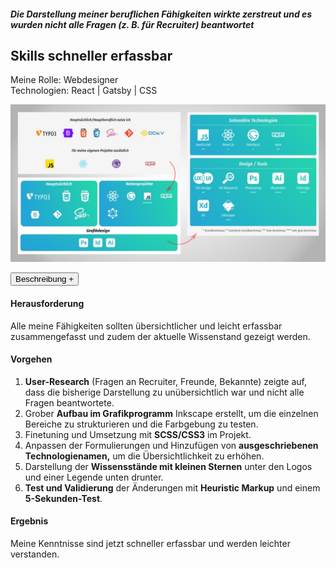 ##### Die Darstellung meiner beruflichen Fähigkeiten wirkte zerstreut und es wurden nicht alle Fragen (z. B. für Recruiter) beantwortet

## Skills schneller erfassbar

<p style="font-size: var(--fs-sm); color: var(--col-gray)">Meine Rolle: Webdesigner<br/>Technologien: React | Gatsby | CSS</p>

![Vereinsseite der Tagesmütter](../images/SkillsRework.jpg)

<div class="description-button">
    <button>Beschreibung +</button>
</div>

<div class="project-description">

#### Herausforderung

Alle meine Fähigkeiten sollten übersichtlicher und leicht erfassbar zusammengefasst und zudem der aktuelle Wissenstand gezeigt werden.

#### Vorgehen

1. **User-Research** (Fragen an Recruiter, Freunde, Bekannte) zeigte auf, dass die bisherige Darstellung zu unübersichtlich war und nicht alle Fragen beantwortete.
2. Grober **Aufbau im Grafikprogramm** Inkscape erstellt, um die einzelnen Bereiche zu strukturieren und die Farbgebung zu testen.
3. Finetuning und Umsetzung mit **SCSS/CSS3** im Projekt.
4. Anpassen der Formulierungen und Hinzufügen von **ausgeschriebenen Technologienamen,** um die Übersichtlichkeit zu erhöhen.
5. Darstellung der **Wissensstände mit kleinen Sternen** unter den Logos und einer Legende unten drunter.
6. **Test und Validierung** der Änderungen mit **Heuristic Markup** und einem **5-Sekunden-Test**.

#### Ergebnis

Meine Kenntnisse sind jetzt schneller erfassbar und werden leichter verstanden.<br/><br/>

</div>
